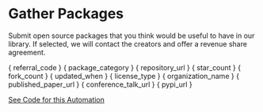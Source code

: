 # Gather Packages

Submit open source packages that you think would be useful to have in our library. If selected, we will contact the creators and offer a revenue share agreement.

{ referral_code }
{ package_category }
{ repository_url }
{ star_count }
{ fork_count }
{ updated_when }
{ license_type }
{ organization_name }
{ published_paper_url }
{ conference_talk_url }
{ pypi_url }

[See Code for this Automation](https://github.com/crosscompute/crosscompute-examples/tree/master/forms/gather-packages)
